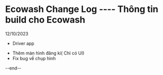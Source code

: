 # Ecowash Change Log ---- Thông tin build cho Ecowash


12/10/2023
- Driver app
+ Thêm màn hình đăng kí( Chỉ có UI)
+ Fix bug về chụp hình


--end--
